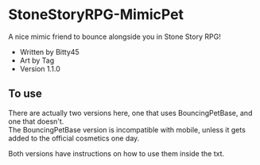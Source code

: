 # StoneStoryRPG-MimicPet
A nice mimic friend to bounce alongside you in Stone Story RPG!  

- Written by Bitty45
- Art by Tag
- Version 1.1.0

## To use
There are actually two versions here, one that uses BouncingPetBase, and one that doesn't.  
The BouncingPetBase version is incompatible with mobile, unless it gets added to the official cosmetics one day.

Both versions have instructions on how to use them inside the txt.
